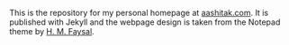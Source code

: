 This is the repository for my personal homepage at [aashitak.com](http://www.aashitak.com/). It is published with Jekyll and the webpage design is taken from the Notepad theme by [H. M. Faysal](https://github.com/hmfaysal).

